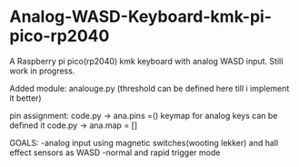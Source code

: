 # Analog-WASD-Keyboard-kmk-pi-pico-rp2040

A Raspberry pi pico(rp2040) kmk keyboard with analog WASD input. 
Still work in progress. 

Added module: analouge.py (threshold can be defined here till i implement it better)

pin assignment: code.py -> ana.pins =()
keymap for analog keys can be defined it code.py -> ana.map = []

GOALS:
-analog input using magnetic switches(wooting lekker) and hall effect sensors as WASD
-normal and rapid trigger mode

